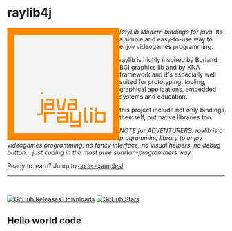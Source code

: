 # raylib4j
<img align="left" style="width:260px" src="Raylib_logo.jpg"/>

*RayLib Modern bindings for java.* Its a simple and easy-to-use way to enjoy videogames programming.

raylib is highly inspired by Borland BGI graphics lib and by XNA framework and it's especially well suited for prototyping, tooling, graphical applications, embedded systems and education.

this project include not only bindings themself, but native libraries too.

*NOTE for ADVENTURERS: raylib is a programming library to enjoy videogames programming; no fancy interface, no visual helpers, no debug button... just coding in the most pure spartan-programmers way.*

Ready to learn? Jump to [code examples!](https://www.raylib.com/examples.html)

---

<br>


[![GitHub Releases Downloads](https://img.shields.io/github/downloads/Monsler/raylib4j/total)](https://github.com/Monsler/raylib4j/releases)
[![GitHub Stars](https://img.shields.io/github/stars/Monsler/raylib4j?style=flat&label=stars)](https://github.com/Monsler/raylib4j/stargazers)

Hello world code
------

